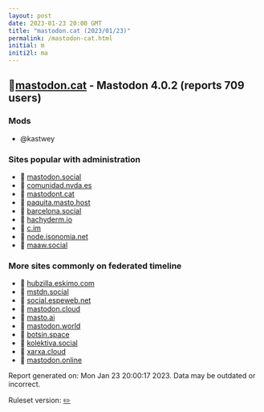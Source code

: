 ```yaml
---
layout: post
date: 2023-01-23 20:00 GMT
title: "mastodon.cat (2023/01/23)"
permalink: /mastodon-cat.html
initial: m
initi2l: ma
---
```


## 🐘[mastodon.cat](https://mastodon.cat) - Mastodon 4.0.2 (reports 709 users)

### Mods
 * @kastwey

### Sites popular with administration

* 🐘 [mastodon.social](/mastodon-social.html)
* 🐘 [comunidad.nvda.es](/comunidad-nvda-es.html)
* 🐘 [mastodont.cat](/mastodont-cat.html)
* 🐘 [paquita.masto.host](/paquita-masto-host.html)
* 🐘 [barcelona.social](/barcelona-social.html)
* 🐘 [hachyderm.io](/hachyderm-io.html)
* 🐘 [c.im](/c-im.html)
* 🐘 [node.isonomia.net](/node-isonomia-net.html)
* 🐘 [maaw.social](/maaw-social.html)

### More sites commonly on federated timeline

* 🐘 [hubzilla.eskimo.com](/hubzilla-eskimo-com.html)
* 🐘 [mstdn.social](/mstdn-social.html)
* 🐘 [social.espeweb.net](/social-espeweb-net.html)
* 🐘 [mastodon.cloud](/mastodon-cloud.html)
* 🐘 [masto.ai](/masto-ai.html)
* 🐘 [mastodon.world](/mastodon-world.html)
* 🐘 [botsin.space](/botsin-space.html)
* 🐘 [kolektiva.social](/kolektiva-social.html)
* 🐘 [xarxa.cloud](/xarxa-cloud.html)
* 🐘 [mastodon.online](/mastodon-online.html)

Report generated on: Mon Jan 23 20:00:17 2023. Data may be outdated or incorrect.

Ruleset version: [✏️](/version-pencil)
